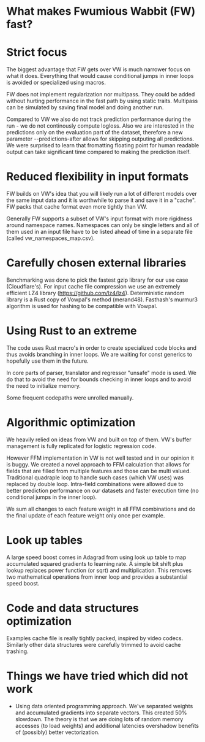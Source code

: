 # What makes Fwumious Wabbit (FW) fast?

# Strict focus

The biggest advantage that FW gets over VW is much narrower focus on what it
does. Everything that would cause conditional jumps in inner loops is
avoided or specialized using macros.

FW does not implement regularization nor multipass. They could be added 
without hurting performance in the fast path by using static traits.
Multipass can be simulated by saving final model and doing another run.

Compared to VW we also do not track prediction performance during the run - 
we do not continously compute logloss. Also we are interested in the 
predictions only on the evaluation part of the dataset, therefore a new 
parameter  --predictions-after allows for skipping outputing all predictions. 
We were surprised to learn that fromatting floating point for human readable 
output can take significant time compared to making the prediction itself. 

# Reduced flexibility in input formats

FW builds on VW's idea that you will likely run a lot of different models
over the same input data and it is worthwhile to parse it and save it in a
"cache". FW packs that cache format even more tightly than VW.

Generally FW supports a subset of VW's input format with more rigidness 
around namespace names. Namespaces can only be single letters and all of them 
used in an input file have to be listed ahead of time in a separate file 
(called vw_namespaces_map.csv).

# Carefully chosen external libraries

Benchmarking was done to pick the fastest gzip library for our use case
(Cloudflare's). For input cache file compression we use an extremely 
efficient LZ4 library (https://github.com/lz4/lz4). Deterministic random 
library is a Rust copy of Vowpal's method (merand48). Fasthash's murmur3 
algorithm is used for hashing to be compatible with Vowpal.

# Using Rust to an extreme

The code uses Rust macro's in order to create specialized code blocks and
thus avoids branching in inner loops. We are waiting for const generics to
hopefully use them in the future.

In core parts of parser, translator and regressor "unsafe" mode is used. 
We do that to avoid the need for bounds checking in inner loops and to 
avoid the need to initialize memory.

Some frequent codepaths were unrolled manually.

# Algorithmic optimization

We heavily relied on ideas from VW and built on top of them. VW's buffer
management is fully replicated for logistic regression code.

However FFM implementation in VW is not well tested and in our opinion it is 
buggy. We created a novel approach to FFM calculation that allows for fields 
that are filled from multiple features and those can be multi valued. 
Traditional quadraple loop to handle such cases (which VW uses) was 
replaced by double loop. Intra-field combinations were allowed due to better 
prediction performance on our datasets and faster execution time (no
conditional jumps in the inner loop).

We sum all changes to each feature weight in all FFM combinations and do the
final update of each feature weight only once per example. 

# Look up tables

A large speed boost comes in Adagrad from using look up table to 
map accumulated squared gradients to learning rate. A simple bit shift plus
lookup replaces power function (or sqrt) and multiplication. 
This removes two mathematical operations from inner loop and provides a
substantial speed boost.

# Code and data structures optimization

Examples cache file is really tightly packed, inspired by video codecs.
Similarly other data structures were carefully trimmed to avoid cache
trashing.


# Things we have tried which did not work
- Using data oriented programming approach. We've separated weights and 
accumulated gradients into separate vectors. This created 50% slowdown. The
theory is that we are doing lots of random memory accesses (to load weights)
and additional latencies overshadow benefits of (possibly) better
vectorization.


